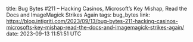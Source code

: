 title: Bug Bytes #211 – Hacking Casinos, Microsoft’s Key Mishap, Read the Docs and ImageMagick Strikes Again
tags: bug_bytes
link: https://blog.intigriti.com/2023/09/13/bug-bytes-211-hacking-casinos-microsofts-key-mishap-read-the-docs-and-imagemagick-strikes-again/
date: 2023-09-13 11:51:51 UTC